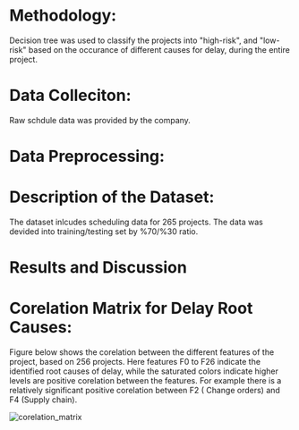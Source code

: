 
# Methodology:
Decision tree was used to classify the projects into "high-risk", and "low-risk" based on the occurance of different causes for delay, during the entire project. 

# Data Colleciton:
Raw schdule data was provided by the company. 

# Data Preprocessing:


# Description of the Dataset:
The dataset inlcudes scheduling data for 265 projects. The data was devided into training/testing set by %70/%30 ratio.

# Results and Discussion
# Corelation Matrix for Delay Root Causes:

Figure below shows the corelation between the different features of the project, based on 256 projects. Here features F0 to F26 indicate the identified root causes of delay, while the saturated colors indicate higher levels are positive corelation between the features. For example there is a relatively significant positive corelation between F2 ( Change orders) and F4 (Supply chain).



![corelation_matrix](https://user-images.githubusercontent.com/55706949/183313326-4162c311-c947-45dd-9840-06b1e6535e8d.png)

